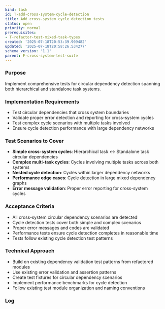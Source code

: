 ```yaml
---
kind: task
id: T-add-cross-system-cycle-detection
title: Add cross-system cycle detection tests
status: open
priority: normal
prerequisites:
- T-refactor-test-mixed-task-types
created: '2025-07-18T20:53:39.909482'
updated: '2025-07-18T20:58:26.534277'
schema_version: '1.1'
parent: F-cross-system-test-suite
---
```

### Purpose
Implement comprehensive tests for circular dependency detection spanning both hierarchical and standalone task systems.

### Implementation Requirements
- Test circular dependencies that cross system boundaries
- Validate proper error detection and reporting for cross-system cycles
- Test complex cycle scenarios with multiple tasks involved
- Ensure cycle detection performance with large dependency networks

### Test Scenarios to Cover
- **Simple cross-system cycles**: Hierarchical task ↔ Standalone task circular dependencies
- **Complex multi-task cycles**: Cycles involving multiple tasks across both systems
- **Nested cycle detection**: Cycles within larger dependency networks
- **Performance edge cases**: Cycle detection in large mixed dependency graphs
- **Error message validation**: Proper error reporting for cross-system cycles

### Acceptance Criteria
- All cross-system circular dependency scenarios are detected
- Cycle detection tests cover both simple and complex scenarios
- Proper error messages and codes are validated
- Performance tests ensure cycle detection completes in reasonable time
- Tests follow existing cycle detection test patterns

### Technical Approach
- Build on existing dependency validation test patterns from refactored modules
- Use existing error validation and assertion patterns
- Create test fixtures for circular dependency scenarios
- Implement performance benchmarks for cycle detection
- Follow existing test module organization and naming conventions

### Log